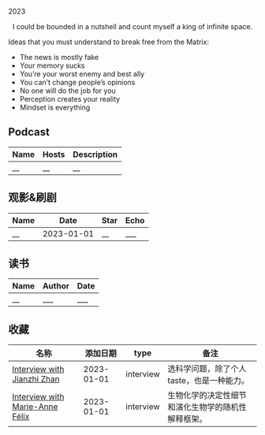 2023

<center>I could be bounded in a nutshell and count myself a king of infinite space.</center>

Ideas that you must understand to break free from the Matrix:
- The news is mostly fake
- Your memory sucks
- You’re your worst enemy and best ally
- You can’t change people’s opinions
- No one will do the job for you
- Perception creates your reality
- Mindset is everything

## Podcast

| Name                                                         | Hosts | Description       |
| ------------------------------------------------------------ | ---------- |---------- |
| __ | __ | __ |

## 观影&刷剧

<!--START_SECTION:my_drama-->

| Name                                                         | Date       | Star                           | Echo | 
| ------------------------------------------------------------ | ---------- | ------------------------------ |  ---|
| __ | 2023-01-01 |__ | ___ |

## 读书

| Name                                                         | Author | Date       |
| ------------------------------------------------------------ | ---------- |---------- |
| __| ___ | ___ | 

## 收藏

| 名称                                           | 添加日期   | type         | 备注                                           |
| ---------------------------------------------- | ------- | --------- | ---------------------------------------------- |
| [Interview with Jianzhi Zhan](https://www.cell.com/current-biology/fulltext/S0960-9822(20)30566-2) | 2023-01-01  | interview | 选科学问题，除了个人taste，也是一种能力。 |
| [Interview with Marie-Anne Félix](https://www.sciencedirect.com/science/article/pii/S096098220800609X)| 2023-01-01  | interview |生物化学的决定性细节和演化生物学的随机性解释框架。 |



